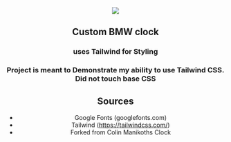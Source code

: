 <div align="center">
<img src="https://i.ebayimg.com/thumbs/images/g/XY8AAOSw2IRmuqQd/s-l1200.jpg">



## Custom BMW clock

### uses Tailwind for Styling 
### Project is meant to Demonstrate my ability to use Tailwind CSS. Did not touch base CSS 

## Sources
- Google Fonts (googlefonts.com)
- Tailwind (https://tailwindcss.com/)
- Forked from Colin Manikoths Clock

</div>